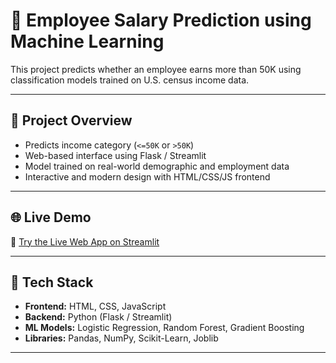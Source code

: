 # 💼 Employee Salary Prediction using Machine Learning

This project predicts whether an employee earns more than 50K using classification models trained on U.S. census income data.

---

## 📌 Project Overview

- Predicts income category (`<=50K` or `>50K`)
- Web-based interface using Flask / Streamlit
- Model trained on real-world demographic and employment data
- Interactive and modern design with HTML/CSS/JS frontend

---

## 🌐 Live Demo

🔗 [Try the Live Web App on Streamlit](https://employeesalaryprediction01-jrfdxo4avftegguveywyea.streamlit.app/)

---

## 🚀 Tech Stack

- **Frontend:** HTML, CSS, JavaScript
- **Backend:** Python (Flask / Streamlit)
- **ML Models:** Logistic Regression, Random Forest, Gradient Boosting
- **Libraries:** Pandas, NumPy, Scikit-Learn, Joblib

---
